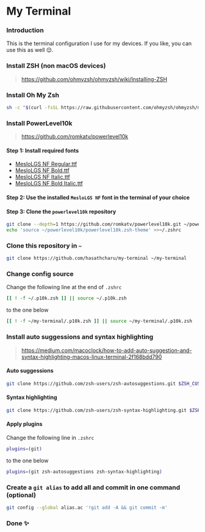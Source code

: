 # My Terminal

### Introduction
This is the terminal configuration I use for my devices. If you like, you can use this as well 😌.

### Install ZSH (non macOS devices)

> https://github.com/ohmyzsh/ohmyzsh/wiki/Installing-ZSH

### Install Oh My Zsh

```bash
sh -c "$(curl -fsSL https://raw.githubusercontent.com/ohmyzsh/ohmyzsh/master/tools/install.sh)"
```

### Install PowerLevel10k

> https://github.com/romkatv/powerlevel10k

#### Step 1: Install required fonts
   - [MesloLGS NF Regular.ttf](
       https://github.com/romkatv/powerlevel10k-media/raw/master/MesloLGS%20NF%20Regular.ttf)
   - [MesloLGS NF Bold.ttf](
       https://github.com/romkatv/powerlevel10k-media/raw/master/MesloLGS%20NF%20Bold.ttf)
   - [MesloLGS NF Italic.ttf](
       https://github.com/romkatv/powerlevel10k-media/raw/master/MesloLGS%20NF%20Italic.ttf)
   - [MesloLGS NF Bold Italic.ttf](
       https://github.com/romkatv/powerlevel10k-media/raw/master/MesloLGS%20NF%20Bold%20Italic.ttf)

#### Step 2: Use the installed `MesloLGS NF` font in the terminal of your choice

#### Step 3: Clone the `powerlevel10k` repository

```bash
git clone --depth=1 https://github.com/romkatv/powerlevel10k.git ~/powerlevel10k
echo 'source ~/powerlevel10k/powerlevel10k.zsh-theme' >>~/.zshrc
```

### Clone this repository in `~`

```bash
git clone https://github.com/hasathcharu/my-terminal ~/my-terminal
```

### Change config source

Change the following line at the end of `.zshrc`

```bash
[[ ! -f ~/.p10k.zsh ]] || source ~/.p10k.zsh
```

to the one below

```bash
[[ ! -f ~/my-terminal/.p10k.zsh ]] || source ~/my-terminal/.p10k.zsh
```

### Install auto suggessions and syntax highlighting

> https://medium.com/macoclock/how-to-add-auto-suggestion-and-syntax-highlighting-macos-linux-terminal-2f168bdd790

#### Auto suggessions

```bash
git clone https://github.com/zsh-users/zsh-autosuggestions.git $ZSH_CUSTOM/plugins/zsh-autosuggestions
```
#### Syntax highlighting

```bash
git clone https://github.com/zsh-users/zsh-syntax-highlighting.git $ZSH_CUSTOM/plugins/zsh-syntax-highlighting
```

#### Apply plugins

Change the following line in `.zshrc`

```bash
plugins=(git)
```

to the one below

```bash
plugins=(git zsh-autosuggestions zsh-syntax-highlighting)
```

### Create a `git alias` to add all and commit in one command (optional)

```bash
git config --global alias.ac '!git add -A && git commit -m'
```

### Done ✨
